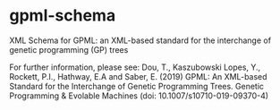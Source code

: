 # gpml-schema
XML Schema for GPML: an XML-based standard for the interchange of genetic programming (GP) trees

For further information, please see:  Dou, T., Kaszubowski Lopes, Y., Rockett, P.I., Hathway, E.A and Saber, E. (2019) GPML: An XML-based Standard for the Interchange of Genetic Programming Trees. Genetic Programming & Evolable Machines (doi: 10.1007/s10710-019-09370-4)
